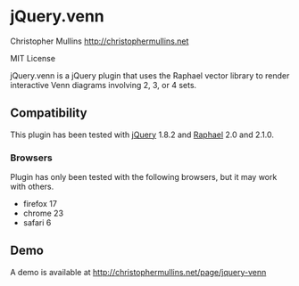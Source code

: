 jQuery.venn
===========
Christopher Mullins <http://christophermullins.net>

MIT License

jQuery.venn is a jQuery plugin that uses the Raphael vector library to render
interactive Venn diagrams involving 2, 3, or 4 sets.

Compatibility
-------------
This plugin has been tested with [jQuery](http://jquery.com) 1.8.2 and
[Raphael](http://raphaeljs.com/) 2.0 and 2.1.0.

### Browsers ###
Plugin has only been tested with the following browsers, but it may work with
others.
- firefox 17
- chrome 23
- safari 6

Demo
----
A demo is available at <http://christophermullins.net/page/jquery-venn>
